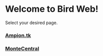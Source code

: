 # Welcome to Bird Web!
Select your desired page.

### [Ampion.tk](http://v2.birdone.click/birdweb/ampiontk)
### [MonteCentral](http://v2.birdone.click/birdweb/montecentral)